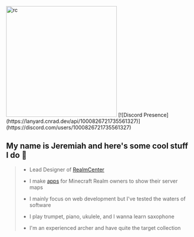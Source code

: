 <img src="https://realmcenter.org/assets/logo-f76ef188.png" alt="rc" width="300"/>
[![Discord Presence](https://lanyard.cnrad.dev/api/1000826721735561327)](https://discord.com/users/1000826721735561327)

## My name is Jeremiah and here's some cool stuff I do 👋

> - Lead Designer of [RealmCenter](https://realmcenter.org)
>   
> - I make [apps](https://realmcenter.github.io/) for Minecraft Realm owners to show their server maps
>   
> - I mainly focus on web development but I've tested the waters of software
>   
> - I play trumpet, piano, ukulele, and I wanna learn saxophone
>   
> - I'm an experienced archer and have quite the target collection
